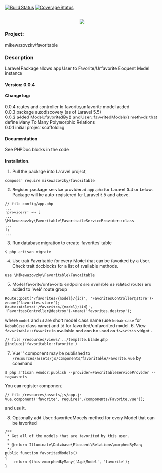 [![Build Status](https://travis-ci.org/mikewazovzky/favoritable.svg?branch=master)](https://travis-ci.org/mikewazovzky/favoritable)
[![Coverage Status](https://coveralls.io/repos/github/mikewazovzky/favoritable/badge.svg?branch=master&foo=bar)](https://coveralls.io/github/mikewazovzky/favoritable?branch=master)

<h2 align="center">
	<img src="https://laravel.com/assets/img/components/logo-laravel.svg">
</h2>

### Project:
mikewazovzky\favoritable
### Description
Laravel Package allows app User to Favorite/Unfavorite Eloquent Model instance
#### Version: 0.0.4
#### Change log:
0.0.4 routes and controller to favorite/unfavorite model added<br>
0.0.3 package autodiscovery (as of Laravel 5.5)<br>
0.0.2 added Model::favoritedBy() and User::favoritedModels() methods that define Many To Many Polymorphic Relations<br>
0.0.1 initial project scaffolding<br>
#### Documentation
See PHPDoc blocks in the code
#### Installation.
1. Pull the package into Laravel project,
```
composer require mikewazovzky/favoritable
```
2. Register package service provider at `app.php` for Laravel 5.4 or below.
Package will be auto-registered for Laravel 5.5 and above.
```
// file config/app.php
...
'providers' => [
...
\Mikewazovzky\Favoritable\FavoritableServiceProvider::class
...
];
...
```
3. Run database migration to create 'favorites' table
```
$ php artisan migrate
```
4. Use trait Favoritable for every Model that can be favorited by a User.
Check trait docblocks for a list of available methods.
```
use \Mikewazovzky\Favoritable\Favoritable
```
5. Model favorite/unfavorite endpoint are available as related routes are added to 'web' route group
```
Route::post('/favorites/{model}/{id}', 'FavoritesController@store')->name('favorites.store');
Route::delete('/favorites/{model}/{id}', 'FavoritesController@destroy')->name('favorites.destroy');
```
where `model` and `id` are short model class name (use `kebab-case` for `KebabCase` class name) and
`id` for favorited/unfavorited model.
6. View `favoritable::favorite` is available and can be used as `favorites` vidget .
```
// file /resources/views/.../template.blade.php
@include('favoritable::favorite')
```
7. Vue '<favorite>' component may be published to `/resources/assets/js/components/favoritable/Favorite.vue`
by command
```
$ php artisan vendor:publish --provider=FavoritableServiceProvider --tag=assets
```
You can register component
```
// file /resources/assets/js/app.js
Vue.component('favorite', require('./components/Favorite.vue'));
```
and use it.

8. Optionally add User::favoritedModels method for every Model that can be favorited
```
/**
 * Get all of the models that are favorited by this user.
 *
 * @return Illuminate\Database\Eloquent\Relations\morphedByMany
 */
public function favoritedModels()
{
    return $this->morphedByMany('App\Model', 'favorite');
}
```
